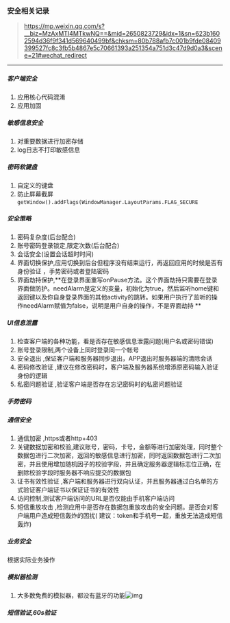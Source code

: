 ### 安全相关记录

> https://mp.weixin.qq.com/s?__biz=MzAxMTI4MTkwNQ==&mid=2650823729&idx=1&sn=623b1602594d36f9f341d569640499bf&chksm=80b788afb7c001b9fde08409399527fc8c3fb5b4867e5c70661393a251354a751d3c47d9d0a3&scene=21#wechat_redirect

-----------------------------

##### 客户端安全

1. 应用核心代码混淆
2. 应用加固                                

##### 敏感信息安全

1. 对重要数据进行加密存储
2. log日志不打印敏感信息

##### 密码软键盘

1. 自定义的键盘
2. 防止屏幕截屏 `getWindow().addFlags(WindowManager.LayoutParams.FLAG_SECURE`

##### 安全策略

1. 密码复杂度(后台配合)
2. 账号密码登录锁定,限定次数(后台配合)
3. 会话安全(设置会话超时时间)
4. 界面切换保护,应用切换到后台但程序没有结束运行，再返回应用的时候是否有身份验证 ，手势密码或者登陆密码
5. 界面劫持保护,**在登录界面重写onPause方法。这个界面劫持只需要在登录界面做防护。needAlarm是定义的变量，初始化为true，然后监听home键和返回键以及你自身登录界面的其他activity的跳转。如果用户执行了监听的操作needAlarm赋值为false，说明是用户自身的操作，不是界面劫持 **

##### UI信息泄露

1. 检查客户端的各种功能，看是否存在敏感信息泄露问题(用户名或密码错误)
2. 账号登录限制,两个设备上同时登录同一个帐号
3. 安全退出 ,保证客户端和服务器同步退出，APP退出时服务器端的清除会话
4. 密码修改验证 ,建议在修改密码时，客户端及服务器系统增添原密码输入验证身份的逻辑
5. 私密问题验证 ,验证客户端是否存在忘记密码时的私密问题验证 

##### 手势密码

##### 通信安全

1. 通信加密 ,https或者http+403
2. 关键数据加密和校验,建议账号，密码，卡号，金额等进行加密处理，同时整个数据包进行二次加密，返回的敏感信息进行加密，同时返回数据包进行二次加密，并且使用增加随机因子的校验字段，并且确定服务器逻辑标志位正确，在删除校验字段时服务器不响应提交的数据包
3. 证书有效性验证 ,客户端和服务器进行双向认证，并且服务器通过白名单的方式验证客户端证书以保证证书的有效性
4. 访问控制,测试客户端访问的URL是否仅能由手机客户端访问
5. 短信重放攻击 ,检测应用中是否存在数据包重放攻击的安全问题。是否会对客户端用户造成短信轰炸的困扰( 建议：token和手机号一起，重放无法造成短信轰炸)

##### 业务安全

   根据实际业务操作

##### 模拟器检测

1. 大多数免费的模拟器，都没有蓝牙的功能![img](http://mmbiz.qpic.cn/mmbiz_png/MOu2ZNAwZwNm8To09ZC8RZSIlhiafDmaW8HjK8M7ocbicekcjDIch6MKH1Uz48TQb1n0RdWWOhePAZ3yZFgVhdDQ/640?wx_fmt=png&tp=webp&wxfrom=5&wx_lazy=1)

##### 短信验证,60s验证

